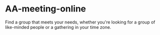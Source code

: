 # AA-meeting-online
Find a group that meets your needs, whether you're looking for a group of like-minded people or a gathering in your time zone.
